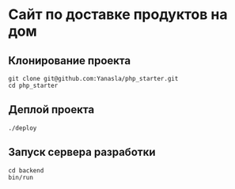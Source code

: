 # Сайт по доставке продуктов на дом

## Клонирование проекта

    git clone git@github.com:Yanasla/php_starter.git
    cd php_starter

## Деплой проекта

    ./deploy

## Запуск сервера разработки

    cd backend
    bin/run